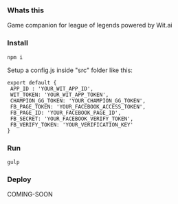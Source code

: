 ### Whats this

Game companion for league of legends powered by Wit.ai

### Install

```
npm i
```

Setup a config.js inside "src" folder like this:

```
export default {
 APP_ID : 'YOUR_WIT_APP_ID',
 WIT_TOKEN: 'YOUR_WIT_APP_TOKEN',
 CHAMPION_GG_TOKEN: 'YOUR_CHAMPION_GG_TOKEN',
 FB_PAGE_TOKEN: 'YOUR_FACEBOOK_ACCESS_TOKEN',
 FB_PAGE_ID: 'YOUR_FACEBOOK_PAGE_ID',
 FB_SECRET: 'YOUR_FACEBOOK_VERIFY_TOKEN',
 FB_VERIFY_TOKEN: 'YOUR_VERIFICATION_KEY'
}
```
### Run

```
gulp
```

### Deploy

COMING-SOON
